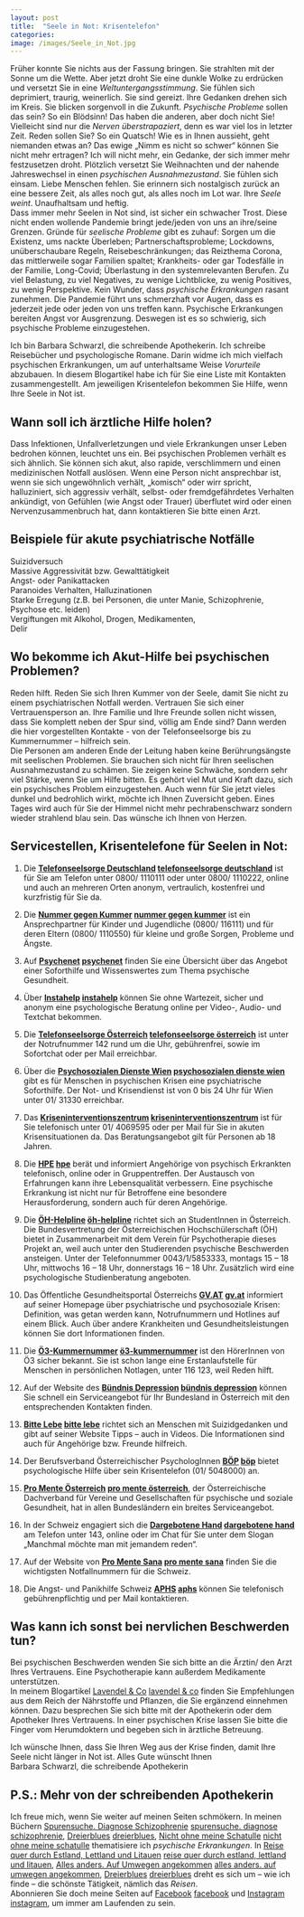 ```yaml
---
layout: post
title:  "Seele in Not: Krisentelefon"
categories: 
image: /images/Seele_in_Not.jpg
---
```



Früher konnte Sie nichts aus der Fassung bringen. Sie strahlten mit der Sonne um die Wette. Aber jetzt droht Sie eine dunkle Wolke zu erdrücken und versetzt Sie in eine *Weltuntergangsstimmung*. Sie fühlen sich deprimiert, traurig, weinerlich. Sie sind gereizt. Ihre Gedanken drehen sich im Kreis. Sie blicken sorgenvoll in die Zukunft. *Psychische Probleme* sollen das sein? So ein Blödsinn! Das haben die anderen, aber doch nicht Sie! Vielleicht sind nur die *Nerven überstrapaziert*, denn es war viel los in letzter Zeit. Reden sollen Sie? So ein Quatsch! Wie es in Ihnen aussieht, geht niemanden etwas an? Das ewige „Nimm es nicht so schwer“ können Sie nicht mehr ertragen? Ich will nicht mehr, ein Gedanke, der sich immer mehr festzusetzen droht. Plötzlich versetzt Sie Weihnachten und der nahende Jahreswechsel in einen *psychischen Ausnahmezustand*. Sie fühlen sich einsam. Liebe Menschen fehlen. Sie erinnern sich nostalgisch zurück an eine bessere Zeit, als alles noch gut, als alles noch im Lot war. Ihre *Seele weint*. Unaufhaltsam und heftig. <br>
Dass immer mehr Seelen in Not sind, ist sicher ein schwacher Trost. Diese nicht enden wollende Pandemie bringt jede/jeden von uns an ihre/seine Grenzen. Gründe für *seelische Probleme* gibt es zuhauf: Sorgen um die Existenz, ums nackte Überleben; Partnerschaftsprobleme; Lockdowns, unüberschaubare Regeln, Reisebeschränkungen; das Reizthema Corona, das mittlerweile sogar Familien spaltet; Krankheits- oder gar Todesfälle in der Familie, Long-Covid; Überlastung in den systemrelevanten Berufen. Zu viel Belastung, zu viel Negatives, zu wenige Lichtblicke, zu wenig Positives, zu wenig Perspektive. Kein Wunder, dass *psychische Erkrankungen* rasant zunehmen. Die Pandemie führt uns schmerzhaft vor Augen, dass es jederzeit jede oder jeden von uns treffen kann. Psychische Erkrankungen bereiten Angst vor Ausgrenzung. Deswegen ist es so schwierig, sich psychische Probleme einzugestehen. <br>

Ich bin Barbara Schwarzl, die schreibende Apothekerin. Ich schreibe Reisebücher und psychologische Romane. Darin widme ich mich vielfach psychischen Erkrankungen, um auf unterhaltsame Weise *Vorurteile* abzubauen. In diesem Blogartikel habe ich für Sie eine Liste mit Kontakten zusammengestellt. Am jeweiligen Krisentelefon bekommen Sie Hilfe, wenn Ihre Seele in Not ist.


## Wann soll ich ärztliche Hilfe holen?

Dass Infektionen, Unfallverletzungen und viele Erkrankungen unser Leben bedrohen können, leuchtet uns ein. Bei psychischen Problemen verhält es sich ähnlich. Sie können sich akut, also rapide, verschlimmern und einen medizinischen Notfall auslösen. Wenn eine Person nicht ansprechbar ist, wenn sie sich ungewöhnlich verhält, „komisch“ oder wirr spricht, halluziniert, sich aggressiv verhält,  selbst- oder fremdgefährdetes Verhalten ankündigt, von Gefühlen (wie Angst oder Trauer) überflutet wird oder einen Nervenzusammenbruch hat, dann kontaktieren Sie bitte einen Arzt.


## Beispiele für akute psychiatrische Notfälle

Suizidversuch <br>
Massive Aggressivität bzw. Gewalttätigkeit <br>
Angst- oder Panikattacken <br>
Paranoides Verhalten, Halluzinationen <br>
Starke Erregung (z.B. bei Personen, die unter Manie, Schizophrenie, Psychose etc. leiden) <br>
Vergiftungen mit Alkohol, Drogen, Medikamenten, <br> 
Delir


## Wo bekomme ich Akut-Hilfe bei psychischen Problemen?

Reden hilft. Reden Sie sich Ihren Kummer von der Seele, damit Sie nicht zu einem psychiatrischen Notfall werden. Vertrauen Sie sich einer Vertrauensperson an. Ihre Familie und Ihre Freunde sollen nicht wissen, dass Sie komplett neben der Spur sind, völlig am Ende sind? Dann werden die hier vorgestellten Kontakte - von der Telefonseelsorge bis zu Kummernummer – hilfreich sein. <br>
Die Personen am anderen Ende der Leitung haben keine Berührungsängste mit seelischen Problemen. Sie brauchen sich nicht für Ihren seelischen Ausnahmezustand zu schämen. Sie zeigen keine Schwäche, sondern sehr viel Stärke, wenn Sie um Hilfe bitten. Es gehört viel Mut und Kraft dazu, sich ein psychisches Problem einzugestehen. Auch wenn für Sie jetzt vieles dunkel und bedrohlich wirkt, möchte ich Ihnen Zuversicht geben. Eines Tages wird auch für Sie der Himmel nicht mehr pechrabenschwarz sondern wieder strahlend blau sein. Das wünsche ich Ihnen von Herzen.


## Servicestellen, Krisentelefone für Seelen in Not:

1. Die **[Telefonseelsorge Deutschland] [telefonseelsorge deutschland]** ist für Sie am Telefon unter 0800/ 1110111 oder unter 0800/ 1110222, online und auch an mehreren Orten anonym, vertraulich, kostenfrei und kurzfristig für Sie da.

2. Die **[Nummer gegen Kummer] [nummer gegen kummer]** ist ein Ansprechpartner für Kinder und Jugendliche (0800/ 116111) und für deren Eltern (0800/ 1110550) für kleine und große Sorgen, Probleme und Ängste.

3. Auf **[Psychenet] [psychenet]** finden Sie eine Übersicht über das Angebot einer Soforthilfe und Wissenswertes zum Thema psychische Gesundheit.

4. Über **[Instahelp] [instahelp]** können Sie ohne Wartezeit, sicher und anonym eine psychologische Beratung online per Video-, Audio- und Textchat bekommen.

5. Die **[Telefonseelsorge Österreich] [telefonseelsorge österreich]** ist unter der Notrufnummer 142 rund um die Uhr, gebührenfrei, sowie im Sofortchat oder per Mail erreichbar.

6. Über die **[Psychosozialen Dienste Wien] [psychosozialen dienste wien]** gibt es für Menschen in psychischen Krisen eine psychiatrische Soforthilfe. Der Not- und Krisendienst ist von 0 bis 24 Uhr für Wien unter 01/ 31330 erreichbar.

7. Das **[Kriseninterventionszentrum] [kriseninterventionszentrum]** ist für Sie telefonisch unter 01/ 4069595 oder per Mail für Sie in akuten Krisensituationen da. Das Beratungsangebot gilt für Personen ab 18 Jahren.

8. Die **[HPE] [hpe]** berät und informiert Angehörige von psychisch Erkrankten telefonisch, online oder in Gruppentreffen. Der Austausch von Erfahrungen kann ihre Lebensqualität verbessern. Eine psychische Erkrankung ist nicht nur für Betroffene eine besondere Herausforderung, sondern auch für deren Angehörige.

10. Die **[ÖH-Helpline] [öh-helpline]** richtet sich an StudentInnen in Österreich. Die Bundesvertretung der Österreichischen Hochschülerschaft (ÖH) bietet in Zusammenarbeit mit dem Verein für Psychotherapie dieses Projekt an, weil auch unter den Studierenden psychische Beschwerden ansteigen. Unter der Telefonnummer 0043/1/5853333, montags 15 – 18 Uhr, mittwochs 16 – 18 Uhr, donnerstags 16 – 18 Uhr. Zusätzlich wird eine psychologische Studienberatung angeboten.

11. Das Öffentliche Gesundheitsportal Österreichs **[GV.AT] [gv.at]** informiert auf seiner Homepage über psychiatrische und psychosoziale Krisen: Definition, was getan werden kann, Notrufnummern und Hotlines auf einem Blick. Auch über andere Krankheiten und Gesundheitsleistungen können Sie dort Informationen finden.

12. Die **[Ö3-Kummernummer] [ö3-kummernummer]** ist den HörerInnen von Ö3 sicher bekannt. Sie ist schon lange eine Erstanlaufstelle für Menschen in persönlichen Notlagen, unter 116 123, weil Reden hilft.

13. Auf der Website des **[Bündnis Depression] [bündnis depression]** können Sie schnell ein Serviceangebot für Ihr Bundesland in Österreich mit den entsprechenden Kontakten finden.

14. **[Bitte Lebe] [bitte lebe]** richtet sich an Menschen mit Suizidgedanken und gibt auf seiner Website Tipps – auch in Videos. Die Informationen sind auch für Angehörige bzw. Freunde hilfreich.

15. Der Berufsverband Österreichischer PsychologInnen **[BÖP] [böp]** bietet psychologische Hilfe über sein Krisentelefon (01/ 5048000) an.

16. **[Pro Mente Österreich] [pro mente österreich]**, der Österreichische Dachverband für Vereine und Gesellschaften für psychische und soziale Gesundheit, hat in allen Bundesländern ein breites Serviceangebot.

17. In der Schweiz engagiert sich die **[Dargebotene Hand] [dargebotene hand]** am Telefon unter 143, online oder im Chat für Sie unter dem Slogan „Manchmal möchte man mit jemandem reden“.

18. Auf der Website von **[Pro Mente Sana] [pro mente sana]** finden Sie die wichtigsten Notfallnummern für die Schweiz.

19. Die Angst- und Panikhilfe Schweiz **[APHS] [aphs]** können Sie telefonisch gebührenpflichtig und per Mail kontaktieren.


## Was kann ich sonst bei nervlichen Beschwerden tun?

Bei psychischen Beschwerden wenden Sie sich bitte an die Ärztin/ den Arzt Ihres Vertrauens. Eine Psychotherapie kann außerdem Medikamente unterstützen. <br>
In meinem Blogartikel [Lavendel & Co] [lavendel & co] finden Sie Empfehlungen aus dem Reich der Nährstoffe und Pflanzen, die Sie ergänzend einnehmen können. Dazu besprechen Sie sich bitte mit der Apothekerin oder dem Apotheker Ihres Vertrauens. In einer psychischen Krise lassen Sie bitte die Finger vom Herumdoktern und begeben sich in ärztliche Betreuung. <br>

Ich wünsche Ihnen, dass Sie Ihren Weg aus der Krise finden, damit Ihre Seele nicht länger in Not ist. Alles Gute wünscht Ihnen <br>
Barbara Schwarzl, die schreibende Apothekerin


## P.S.: Mehr von der schreibenden Apothekerin

Ich freue mich, wenn Sie weiter auf meinen Seiten schmökern. In meinen Büchern [Spurensuche. Diagnose Schizophrenie] [spurensuche. diagnose schizophrenie], [Dreierblues] [dreierblues], [Nicht ohne meine Schatulle] [nicht ohne meine schatulle] thematisiere ich *psychische Erkrankungen*. In [Reise quer durch Estland, Lettland und Litauen] [reise quer durch estland, lettland und litauen], [Alles anders. Auf Umwegen angekommen] [alles anders. auf umwegen angekommen], [Dreierblues] [dreierblues] dreht es sich um – wie ich finde – die schönste Tätigkeit, nämlich das *Reisen*. <br>
Abonnieren Sie doch meine Seiten auf [Facebook] [facebook] und [Instagram] [instagram], um immer am Laufenden zu sein.


[telefonseelsorge deutschland]:  https://www.telefonseelsorge.de/
[nummer gegen kummer]: https://www.nummergegenkummer.de/
[psychenet]: https://www.psychenet.de/de/hilfe-finden/schnelle-hilfe/soforthilfe.html
[instahelp]: https://instahelp.me/de/psychologische-beratung-online-lp/?utm_source=google&utm_medium=cpc&utm_campaign=120926346454&utm_term=psychologische%20notfallberatung&gclid=EAIaIQobChMIn6fn1vjy9AIVTrLVCh2OuAC1EAMYAyAAEgLaFPD_BwE
[telefonseelsorge österreich]: http://www.telefonseelsorge.at/
[psychosozialen dienste wien]: https://www.psd-wien.at/einrichtungen/behandlung/soforthilfe.html
[kriseninterventionszentrum]: http://www.kriseninterventionszentrum.at/
[hpe]: https://www.hpe.at/de/
[öh-helpline]: https://www.oeh.ac.at/helpline
[gv.at]: https://www.gesundheit.gv.at/krankheiten/erste-hilfe/notfall/psychiatrischer-notfall
[ö3-kummernummer]: https://oe3.orf.at/kummernummer/stories/2712988/
[bündnis depression]: https://www.buendnis-depression.at/Hilfsangebote-in-Oesterreich
[bitte lebe]: https://bittelebe.at/
[böp]: https://www.boep.or.at/psychologische-behandlung/helpline
[pro mente österreich]: https://www.promenteaustria.at/de/home/
[dargebotene hand]: https://www.143.ch/
[aphs]: https://www.aphs.ch/hotline/die-aphs-hotline/
[pro mente sana]: https://www.promentesana.ch/angebote/anzeichen-erkennen/notfaelle-erkennen

[spurensuche. diagnose schizophrenie]: https://barbaraschwarzl.com/spurensuche-diagnose-schizophrenie/
[dreierblues]: https://barbaraschwarzl.com/dreierblues/
[nicht ohne meine schatulle]: https://barbaraschwarzl.com/nicht-ohne-meine-schatulle/ 
[reise quer durch estland, lettland und litauen]: https://barbaraschwarzl.com/reise-quer-durch-estland-lettland-und-litauen/
[alles anders. auf umwegen angekommen]: https://barbaraschwarzl.com/alles-anders-auf-umwegen-angekommen/
[facebook]: https://www.facebook.com/schreibendeApothekerin
[twitter]: https://twitter.com/BuchSchwarzl
[instagram]: https://www.instagram.com/schreibendeapothekerin/

[lavendel & co]: https://barbaraschwarzl.com/2021/12/05/Vitamine-Lavendel-&-Co-gegen-den-Winterblues-und-Coronablues.html
